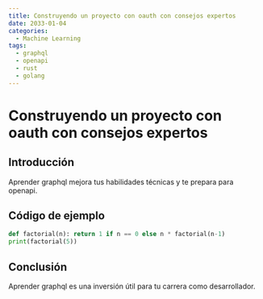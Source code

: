 ```yaml
---
title: Construyendo un proyecto con oauth con consejos expertos
date: 2033-01-04
categories:
  - Machine Learning
tags:
  - graphql
  - openapi
  - rust
  - golang
---
```


# Construyendo un proyecto con oauth con consejos expertos

## Introducción

Aprender graphql mejora tus habilidades técnicas y te prepara para openapi.

## Código de ejemplo

```python
def factorial(n): return 1 if n == 0 else n * factorial(n-1)
print(factorial(5))
```

## Conclusión

Aprender graphql es una inversión útil para tu carrera como desarrollador.